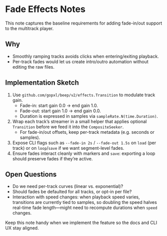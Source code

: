 # Fade Effects Notes

This note captures the baseline requirements for adding fade-in/out support to the
multitrack player.

## Why
- Smoothly ramping tracks avoids clicks when entering/exiting playback.
- Per-track fades would let us create intro/outro automation without editing the raw files.

## Implementation Sketch
1. Use `github.com/gopxl/beep/v2/effects.Transition` to modulate track gain.  
   - Fade-in: start gain 0.0 → end gain 1.0.  
   - Fade-out: start gain 1.0 → end gain 0.0.  
   - Duration is expressed in samples via `sampleRate.N(time.Duration)`.
2. Wrap each track’s streamer in a small helper that applies optional `Transition`
   before we feed it into the `CompositeSeeker`.  
   - For fade-in/out offsets, keep per-track metadata (e.g. seconds or samples).
3. Expose CLI flags such as `--fade-in 2s` / `--fade-out 1.5s` on `load` (per track) or
   on `loop`/`save` if we want segment-level fades.
4. Ensure fades interact cleanly with markers and `save`: exporting a loop should
   preserve fades if they’re active.

## Open Questions
- Do we need per-track curves (linear vs. exponential)?  
- Should fades be defaulted for all tracks, or opt-in per file?  
- Interaction with speed changes: when playback speed varies, transitions are currently
  tied to samples, so doubling the speed halves real-time fade length—might need to
  recompute durations when `speed` changes.

Keep this note handy when we implement the feature so the docs and CLI UX stay aligned.
